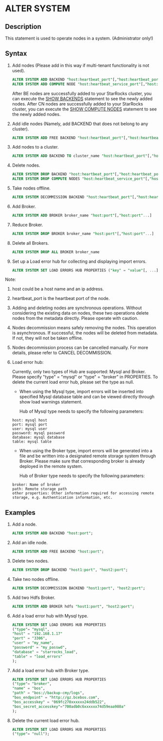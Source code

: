 # ALTER SYSTEM

## Description

This statement is used to operate nodes in a system. (Administrator only!)

## Syntax

1. Add nodes (Please add in this way if multi-tenant functionality is not used).

   ```sql
   ALTER SYSTEM ADD BACKEND "host:heartbeat_port"[,"host:heartbeat_port"...]
   ALTER SYSTEM ADD COMPUTE NODE "host:heartbeat_service_port"[,"host:heartbeat_service_port"...]
   ```

   After BE nodes are successfully added to your StarRocks cluster, you can execute the [SHOW BACKENDS](./SHOW%20BACKENDS.md) statement to see the newly added nodes.
   After CN nodes are successfully added to your StarRocks cluster, you can execute the [SHOW COMPUTE NODES](./SHOW%20COMPUTE%20NODES.md) statement to see the newly added nodes.

2. Add idle nodes (Namely, add BACKEND that does not belong to any cluster).

   ```sql
   ALTER SYSTEM ADD FREE BACKEND "host:heartbeat_port"[,"host:heartbeat_port"...]
   ```

3. Add nodes to a cluster.

   ```sql
   ALTER SYSTEM ADD BACKEND TO cluster_name "host:heartbeat_port"[,"host:heartbeat_port"...]
   ```

4. Delete nodes.

   ```sql
   ALTER SYSTEM DROP BACKEND "host:heartbeat_port"[,"host:heartbeat_port"...]
   ALTER SYSTEM DROP COMPUTE NODES "host:heartbeat_service_port"[,"host:heartbeat_service_port"...]
   ```

5. Take nodes offline.

   ```sql
   ALTER SYSTEM DECOMMISSION BACKEND "host:heartbeat_port"[,"host:heartbeat_port"...]
   ```

6. Add Broker.

   ```sql
   ALTER SYSTEM ADD BROKER broker_name "host:port"[,"host:port"...]
   ```

7. Reduce Broker.

   ```sql
   ALTER SYSTEM DROP BROKER broker_name "host:port"[,"host:port"...]
   ```

8. Delete all Brokers.

   ```sql
   ALTER SYSTEM DROP ALL BROKER broker_name
   ```

9. Set up a Load error hub for collecting and displaying import errors.

   ```sql
   ALTER SYSTEM SET LOAD ERRORS HUB PROPERTIES ("key" = "value"[, ...])
   ```

Note:

1. host could be a host name and an ip address.

2. heartbeat_port is the heartbeat port of the node.

3. Adding and deleting nodes are synchronous operations. Without considering the existing data on nodes, these two operations delete nodes from the metadata directly. Please operate with caution.

4. Nodes decommission means safely removing the nodes. This operation is asynchronous. If successful, the nodes will be deleted from metadata. If not, they will not be taken offline.

5. Nodes decommission process can be cancelled manually. For more details, please refer to CANCEL DECOMMISSION.

6. Load error hub:

   Currently, only two types of Hub are supported: Mysql and Broker. Please specify "type" = "mysql" or "type" = "broker" in PROPERTIES. To delete the current load error hub, please set the type as null.

   - When using the Mysql type, import errors will be inserted into specified Mysql database table and can be viewed directly through show load warnings statement.

     Hub of Mysql type needs to specify the following parameters:

   ```plain text
   host: mysql host
   port: mysql port
   user: mysql user
   password: mysql password
   database: mysql database
   table: mysql table
   ```

   - When using the Broker type, import errors will be generated into a file and be written into a designated remote storage system through Broker. Please make sure that corresponding broker is already deployed in the remote system.

     Hub of Broker type needs to specify the following parameters:

   ```plain text
   broker: Name of broker
   path: Remote storage path 
   other properties: Other information required for accessing remote storage, e.g. Authentication information, etc. 
   ```

## Examples

1. Add a node.

   ```sql
   ALTER SYSTEM ADD BACKEND "host:port";
   ```

2. Add an idle node.

   ```sql
   ALTER SYSTEM ADD FREE BACKEND "host:port";
   ```

3. Delete two nodes.

   ```sql
   ALTER SYSTEM DROP BACKEND "host1:port", "host2:port";
   ```

4. Take two nodes offline.

   ```sql
   ALTER SYSTEM DECOMMISSION BACKEND "host1:port", "host2:port";
   ```

5. Add two Hdfs Broker.

   ```sql
   ALTER SYSTEM ADD BROKER hdfs "host1:port", "host2:port";
   ```

6. Add a load error hub with Mysql type.

   ```sql
   ALTER SYSTEM SET LOAD ERRORS HUB PROPERTIES
   ("type"= "mysql",
   "host" = "192.168.1.17"
   "port" = "3306",
   "user" = "my_name",
   "password" = "my_passwd",
   "database" = "starrocks_load",
   "table" = "load_errors"
   );
   ```

7. Add a load error hub with Broker type.

   ```sql
   ALTER SYSTEM SET LOAD ERRORS HUB PROPERTIES
   ("type"= "broker",
   "name" = "bos",
   "path" = "bos://backup-cmy/logs",
   "bos_endpoint" = "http://gz.bcebos.com",
   "bos_accesskey" = "069fc278xxxxxx24ddb522",
   "bos_secret_accesskey"="700adb0c6xxxxxx74d59eaa980a"
   );
   ```

8. Delete the current load error hub.

   ```sql
   ALTER SYSTEM SET LOAD ERRORS HUB PROPERTIES
   ("type"= "null");
   ```
